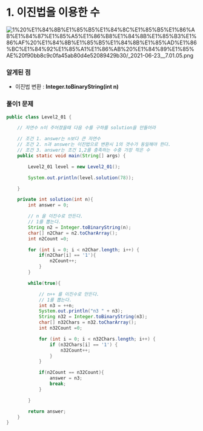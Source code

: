 # 1. 이진법을 이용한 수

![1%20%E1%84%8B%E1%85%B5%E1%84%8C%E1%85%B5%E1%86%AB%E1%84%87%E1%85%A5%E1%86%B8%E1%84%8B%E1%85%B3%E1%86%AF%20%E1%84%8B%E1%85%B5%E1%84%8B%E1%85%AD%E1%86%BC%E1%84%92%E1%85%A1%E1%86%AB%20%E1%84%89%E1%85%AE%20f90bb8c9c0fa45ab80d4e52089429b30/_2021-06-23__7.01.05.png](1%20%E1%84%8B%E1%85%B5%E1%84%8C%E1%85%B5%E1%86%AB%E1%84%87%E1%85%A5%E1%86%B8%E1%84%8B%E1%85%B3%E1%86%AF%20%E1%84%8B%E1%85%B5%E1%84%8B%E1%85%AD%E1%86%BC%E1%84%92%E1%85%A1%E1%86%AB%20%E1%84%89%E1%85%AE%20f90bb8c9c0fa45ab80d4e52089429b30/_2021-06-23__7.01.05.png)

### 알게된 점

- 이진법 변환 : **Integer.toBinaryString(int n)**

### 풀이1 문제

```java
public class Level2_01 {

    // 자연수 n이 주어졌을때 다음 수를 구하를 solution을 만들어라

    // 조건 1. answer는 n보다 큰 자연수
    // 조건 2. n과 answer는 이진법으로 변환시 1의 갯수가 동일해야 한다.
    // 조건 3. answer는 조건 1,2를 충족하는 수중 가장 작은 수
    public static void main(String[] args) {

        Level2_01 level = new Level2_01();

        System.out.println(level.solution(78));

    }

    private int solution(int n){
        int answer = 0;

        // n 을 이진수로 만든다.
        // 1를 뽑는다.
        String n2 = Integer.toBinaryString(n);
        char[] n2Char = n2.toCharArray();
        int n2Count =0;

        for (int i = 0; i < n2Char.length; i++) {
            if(n2Char[i] == '1'){
                n2Count++;
            }
        }

        while(true){

            // n++ 를 이진수로 만든다.
            // 1를 뽑는다.
            int n3 = ++n;
            System.out.println("n3 " + n3);
            String n32 = Integer.toBinaryString(n3);
            char[] n32Chars = n32.toCharArray();
            int n32Count =0;

            for (int i = 0; i < n32Chars.length; i++) {
                if (n32Chars[i] == '1') {
                    n32Count++;
                }
            }

            if(n2Count == n32Count){
                answer = n3;
                break;
            }

        }

        return answer;
    }
}
```